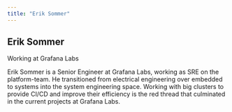 ```yaml
---
title: "Erik Sommer"
---
```


## Erik Sommer

Working at Grafana Labs

Erik Sommer is a Senior Engineer at Grafana Labs, working as SRE on the platform-team. He transitioned from electrical engineering over embedded to systems into the system engineering space. Working with big clusters to provide CI/CD and improve their efficiency is the red thread that culminated in the current projects at Grafana Labs.
